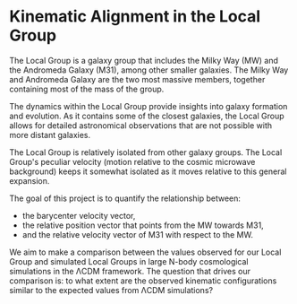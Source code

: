 
# Kinematic Alignment in the Local Group

The Local Group is a galaxy group that includes the Milky Way (MW) and the Andromeda Galaxy (M31), among other smaller galaxies. The Milky Way and Andromeda Galaxy are the two most massive members, together containing most of the mass of the group.

The dynamics within the Local Group provide insights into galaxy formation and evolution. As it contains some of the closest galaxies, the Local Group allows for detailed astronomical observations that are not possible with more distant galaxies.

The Local Group is relatively isolated from other galaxy groups. The Local Group's peculiar velocity (motion relative to the cosmic microwave background) keeps it somewhat isolated as it moves relative to this general expansion.

The goal of this project is to quantify the relationship between:
 * the barycenter velocity vector,
 * the relative position vector that points from the MW towards M31,
 * and the relative velocity vector of M31 with respect to the MW.

We aim to make a comparison between the values observed for our Local Group and simulated Local Groups in large N-body cosmological simulations in the ΛCDM framework. The question that drives our comparison is: to what extent are the observed kinematic configurations similar to the expected values from ΛCDM simulations?
